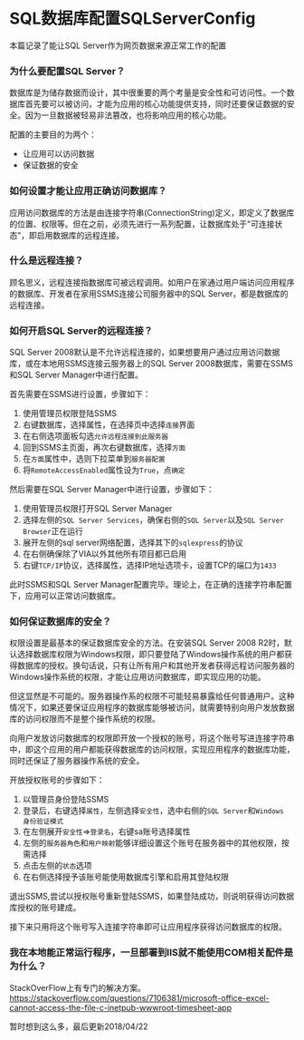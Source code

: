 # SQL数据库配置SQLServerConfig
本篇记录了能让SQL Server作为网页数据来源正常工作的配置

### 为什么要配置SQL Server？
数据库是为储存数据而设计，其中很重要的两个考量是安全性和可访问性。一个数据库首先要可以被访问，才能为应用的核心功能提供支持，同时还要保证数据的安全。因为一旦数据被轻易非法篡改，也将影响应用的核心功能。

配置的主要目的为两个：

* 让应用可以访问数据
* 保证数据的安全

### 如何设置才能让应用正确访问数据库？
应用访问数据库的方法是由连接字符串(ConnectionString)定义，即定义了数据库的位置、权限等。但在之前，必须先进行一系列配置，让数据库处于"可连接状态"，即启用数据库的远程连接。

### 什么是远程连接？
顾名思义，远程连接指数据库可被远程调用。如用户在家通过用户端访问应用程序的数据库、开发者在家用SSMS连接公司服务器中的SQL Server，都是数据库的远程连接。

### 如何开启SQL Server的远程连接？
SQL Server 2008默认是不允许远程连接的，如果想要用户通过应用访问数据库，或在本地用SSMS连接云服务器上的SQL Server 2008数据库，需要在SSMS和SQL Server Manager中进行配置。

首先需要在SSMS进行设置，步骤如下：

1. 使用管理员权限登陆SSMS
2. 右键数据库，选择属性，在选择页中选择`连接`界面
3. 在右侧选项面板勾选`允许远程连接到此服务器`
4. 回到SSMS主页面，再次右键数据库，选择`方面`
5. 在`方面`属性中，选则下拉菜单到`服务器配置`
6. 将`RemoteAccessEnabled`属性设为`True`，点`确定`

然后需要在SQL Server Manager中进行设置，步骤如下：

1. 使用管理员权限打开SQL Server Manager
2. 选择左侧的`SQL Server Services`，确保右侧的`SQL Server`以及`SQL Server Browser`正在运行
3. 展开左侧的sql server网络配置，选择其下的`sqlexpress`的协议
4. 在右侧确保除了VIA以外其他所有项目都已启用
5. 右键`TCP/IP`协议，选择属性，选择IP地址选项卡，设置TCP的端口为`1433`

此时SSMS和SQL Server Manager配置完毕。理论上，在正确的连接字符串配置下，应用可以正常访问数据库。

### 如何保证数据库的安全？
权限设置是最基本的保证数据库安全的方法。在安装SQL Server 2008 R2时，默认选择数据库权限为Windows权限，即只要登陆了Windows操作系统的用户都获得数据库的授权。换句话说，只有让所有用户和其他开发者获得远程访问服务器的Windows操作系统的权限，才能让应用访问数据库，即实现应用的功能。

但这显然是不可能的。服务器操作系的权限不可能轻易暴露给任何普通用户。这种情况下，如果还要保证应用程序的数据库能够被访问，就需要特别向用户发放数据库的访问权限而不是整个操作系统的权限。

向用户发放访问数据库的权限即开放一个授权的账号，将这个账号写进连接字符串中，即这个应用的用户都能获得数据库的访问权限，实现应用程序的数据库功能，同时还保证了服务器操作系统的安全。

开放授权账号的步骤如下：

1. 以管理员身份登陆SSMS
2. 登录后，右键选择`属性`，左侧选择`安全性`，选中右侧的`SQL Server`和`Windows 身份验证模式`
3. 在左侧展开`安全性`=>`登录名`，右键sa账号选择属性
4. 左侧的`服务器角色`和`用户映射`能够详细设置这个账号在服务器中的其他权限，按需选择
5. 点击左侧的`状态`选项
6. 在右侧选择授予该账号能使用数据库引擎和启用其登陆权限

退出SSMS,尝试以授权账号重新登陆SSMS，如果登陆成功，则说明获得访问数据库授权的账号建成。

接下来只用将这个账号写入连接字符串即可让应用程序获得访问数据库的权限。

### 我在本地能正常运行程序，一旦部署到IIS就不能使用COM相关配件是为什么？
StackOverFlow上有专门的解决方案。
https://stackoverflow.com/questions/7106381/microsoft-office-excel-cannot-access-the-file-c-inetpub-wwwroot-timesheet-app

暂时想到这么多，最后更新2018/04/22
